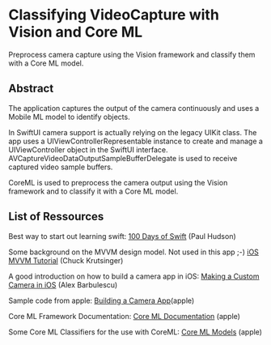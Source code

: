 # Classifying VideoCapture with Vision and Core ML

Preprocess camera capture using the Vision framework and classify them with a Core ML model.

## Abstract

The application captures the output of the camera continuously and uses a Mobile ML model to identify objects.

In SwiftUI  camera support is actually relying on the legacy UIKit class. The app uses a UIViewControllerRepresentable instance to create and manage a UIViewController object in the SwiftUI interface. AVCaptureVideoDataOutputSampleBufferDelegate is used to receive captured video sample buffers.

CoreML is used to preprocess the camera output using the Vision framework and to classify it with a Core ML model.


## List of Ressources

Best way to start out learning swift:
[100 Days of Swift](https://www.hackingwithswift.com/100/swiftui) (Paul Hudson)

Some background on the MVVM design model. Not used in this app ;-) 
[iOS MVVM Tutorial](https://www.raywenderlich.com/6733535-ios-mvvm-tutorial-refactoring-from-mvc) (Chuck Krutsinger)

A good introduction on how to build a camera app in iOS:
[Making a Custom Camera in iOS](https://medium.com/@barbulescualex/making-a-custom-camera-in-ios-ea44e3087563) (Alex Barbulescu)

Sample code from apple:
[Building a Camera App](https://developer.apple.com/documentation/avfoundation/cameras_and_media_capture/avcam_building_a_camera_app)(apple)

Core ML Framework Documentation:
[Core ML Documentation](https://developer.apple.com/documentation/coreml) (apple)

Some Core ML Classifiers for the use with CoreML:
[Core ML Models](https://developer.apple.com/machine-learning/models/) (apple)

